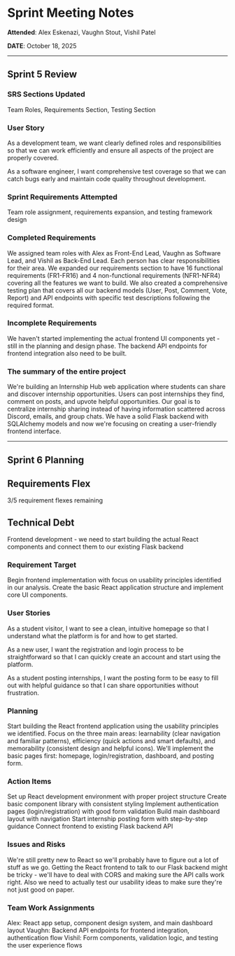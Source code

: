 # Sprint Meeting Notes

**Attended**: Alex Eskenazi, Vaughn Stout, Vishil Patel

**DATE**: October 18, 2025

***

## Sprint 5 Review

### SRS Sections Updated

Team Roles, Requirements Section, Testing Section

### User Story

As a development team, we want clearly defined roles and responsibilities so that we can work efficiently and ensure all aspects of the project are properly covered.

As a software engineer, I want comprehensive test coverage so that we can catch bugs early and maintain code quality throughout development.

### Sprint Requirements Attempted

Team role assignment, requirements expansion, and testing framework design

### Completed Requirements

We assigned team roles with Alex as Front-End Lead, Vaughn as Software Lead, and Vishil as Back-End Lead. Each person has clear responsibilities for their area. We expanded our requirements section to have 16 functional requirements (FR1-FR16) and 4 non-functional requirements (NFR1-NFR4) covering all the features we want to build. We also created a comprehensive testing plan that covers all our backend models (User, Post, Comment, Vote, Report) and API endpoints with specific test descriptions following the required format.

### Incomplete Requirements

We haven't started implementing the actual frontend UI components yet - still in the planning and design phase. The backend API endpoints for frontend integration also need to be built.

### The summary of the entire project

We're building an Internship Hub web application where students can share and discover internship opportunities. Users can post internships they find, comment on posts, and upvote helpful opportunities. Our goal is to centralize internship sharing instead of having information scattered across Discord, emails, and group chats. We have a solid Flask backend with SQLAlchemy models and now we're focusing on creating a user-friendly frontend interface.

***

## Sprint 6 Planning

## Requirements Flex

3/5 requirement flexes remaining

## Technical Debt

Frontend development - we need to start building the actual React components and connect them to our existing Flask backend

### Requirement Target

Begin frontend implementation with focus on usability principles identified in our analysis. Create the basic React application structure and implement core UI components.

### User Stories

As a student visitor, I want to see a clean, intuitive homepage so that I understand what the platform is for and how to get started.

As a new user, I want the registration and login process to be straightforward so that I can quickly create an account and start using the platform.

As a student posting internships, I want the posting form to be easy to fill out with helpful guidance so that I can share opportunities without frustration.

### Planning

Start building the React frontend application using the usability principles we identified. Focus on the three main areas: learnability (clear navigation and familiar patterns), efficiency (quick actions and smart defaults), and memorability (consistent design and helpful icons). We'll implement the basic pages first: homepage, login/registration, dashboard, and posting form.

### Action Items

Set up React development environment with proper project structure
Create basic component library with consistent styling
Implement authentication pages (login/registration) with good form validation
Build main dashboard layout with navigation
Start internship posting form with step-by-step guidance
Connect frontend to existing Flask backend API

### Issues and Risks

We're still pretty new to React so we'll probably have to figure out a lot of stuff as we go. Getting the React frontend to talk to our Flask backend might be tricky - we'll have to deal with CORS and making sure the API calls work right. Also we need to actually test our usability ideas to make sure they're not just good on paper.

### Team Work Assignments

Alex: React app setup, component design system, and main dashboard layout
Vaughn: Backend API endpoints for frontend integration, authentication flow
Vishil: Form components, validation logic, and testing the user experience flows
